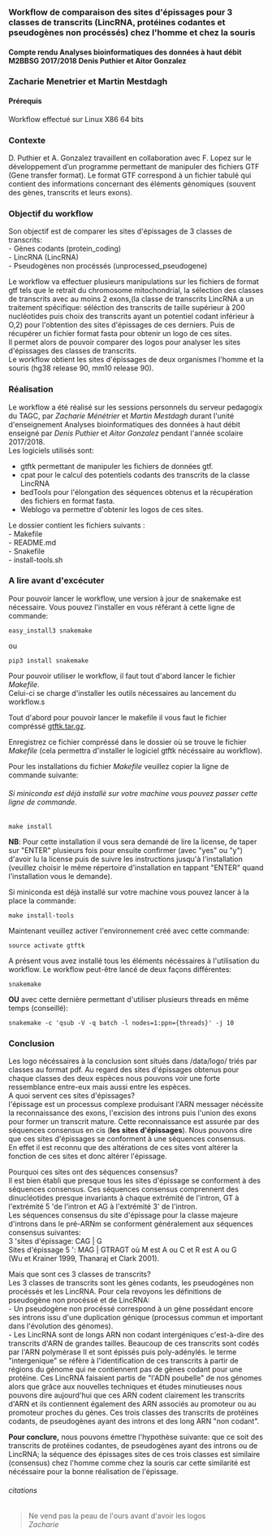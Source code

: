 ### Workflow de comparaison des sites d'épissages pour 3 classes de transcrits (LincRNA, protéines codantes et pseudogènes non procéssés) chez l'homme et chez la souris

#### Compte rendu Analyses bioinformatiques des données à haut débit M2BBSG 2017/2018 Denis Puthier et Aitor Gonzalez

### Zacharie Menetrier et Martin Mestdagh

#### Prérequis
Workflow effectué sur Linux X86 64 bits

### Contexte

D. Puthier et A. Gonzalez travaillent en collaboration avec F. Lopez sur le développement d’un programme permettant de manipuler des fichiers GTF (Gene transfer format). Le format GTF correspond à un fichier tabulé qui contient des informations concernant des éléments génomiques (souvent des gènes, transcrits et leurs exons).


### Objectif du workflow

Son objectif est de comparer les sites d'épissages de 3 classes de transcrits:  
	-	Gènes codants (protein_coding)  
	-	LincRNA (LincRNA)  
	-	Pseudogènes non procéssés (unprocessed_pseudogene)  

Le workflow va effectuer plusieurs manipulations sur les fichiers de format gtf tels que le retrait du chromosome mitochondrial, la sélection des classes de transcrits avec au moins 2 exons,(la classe de transcrits LincRNA a un traitement spécifique: séléction des transcrits de taille supérieur à 200 nucléotides puis choix des transcrits ayant un potentiel codant inférieur à O,2) pour l'obtention des sites d'épissages de ces derniers. Puis de récupérer un fichier format fasta pour obtenir un logo de ces sites.  
Il permet alors de pouvoir comparer des logos pour analyser les sites d'épissages des classes de transcrits.  
Le workflow obtient les sites d'épissages de deux organismes l'homme et la souris (hg38 release 90, mm10 release 90).  


### Réalisation
Le workflow a été réalisé sur les sessions personnels du serveur pedagogix du TAGC, par _Zacharie Ménétrier_ et _Martin Mestdagh_ durant l'unité d'enseignement Analyses bioinformatiques des données à haut débit enseigné par _Denis Puthier_ et _Aitor Gonzalez_ pendant l'année scolaire 2017/2018.  
Les logiciels utilisés sont:
- gtftk permettant de manipuler les fichiers de données gtf.
- cpat pour le calcul des potentiels codants des transcrits de la classe LincRNA
- bedTools pour l'élongation des séquences obtenus et la récupération des fichiers en format fasta.  
- Weblogo va permettre d'obtenir les logos de ces sites.

Le dossier contient les fichiers suivants :  
 	-	Makefile  
	-	README.md  
	-	Snakefile  
	-	install-tools.sh  

### A lire avant d'excécuter
Pour pouvoir lancer le workflow, une version à jour de snakemake est nécessaire.
Vous pouvez l'installer en vous référant à cette ligne de commande:

```easy_install3 snakemake```

ou

```pip3 install snakemake```

Pour pouvoir utiliser le workflow, il faut tout d'abord lancer le fichier *Makefile*.  
Celui-ci se charge d'installer les outils nécessaires au lancement du workflow.s

Tout d'abord pour pouvoir lancer le makefile il vous faut le fichier compréssé [gtftk.tar.gz](https://ametice.univ-amu.fr/pluginfile.php/1873547/mod_resource/content/2/gtftk.tar.gz).

Enregistrez ce fichier compréssé dans le dossier où se trouve le fichier *Makefile* (cela permettra d'installer le logiciel gtftk nécéssaire au workflow).  

Pour les installations du fichier *Makefile* veuillez copier la ligne de commande suivante:

###### Si miniconda est déjà installé sur votre machine vous pouvez passer cette ligne de commande.

```make install```


**NB**: Pour cette installation il vous sera demandé de lire la license, de taper sur "ENTER" plusieurs fois pour ensuite confirmer (avec "yes" ou "y") d'avoir lu la license puis de suivre les instructions jusqu'à l'installation (veuillez choisir le même répertoire d'installation en tappant "ENTER" quand l'installation vous le demande).  

Si miniconda est déjà installé sur votre machine vous pouvez lancer à la place la commande:

```make install-tools```

Maintenant veuillez activer l'environnement créé avec cette commande:

```source activate gtftk```

A présent vous avez installé tous les éléments nécéssaires à l'utilisation du workflow. Le workflow peut-être lancé de deux façons différentes:

```snakemake```

**OU** avec cette dernière permettant d'utiliser plusieurs threads en même temps (conseillé):

```snakemake -c 'qsub -V -q batch -l nodes=1:ppn={threads}' -j 10```  


### Conclusion
Les logo nécéssaires à la conclusion sont situés dans /data/logo/ triés par classes au format pdf.
Au regard des sites d'épissages obtenus pour chaque classes des deux espèces nous pouvons voir une forte ressemblance entre-eux mais aussi entre les espèces.  
A quoi servent ces sites d'épissages?  
l'épissage est un processus complexe produisant l'ARN messager nécéssite la reconnaissance des exons, l'excision des introns puis l'union des exons pour former un transcrit mature. Cette reconnaissance est assurée par des séquences consensus en cis (**les sites d'épissages**). Nous pouvons dire que ces sites d'épissages se conforment à une séquences consensus.  
En effet il est reconnu que des altérations de ces sites vont altérer la fonction de ces sites et donc altérer l'épissage.  

Pourquoi ces sites ont des séquences consensus?  
Il est bien établi que presque tous les sites d'épissage se conforment à des séquences consensus. Ces séquences consensus comprennent des dinucléotides presque invariants à chaque extrémité de l'intron, GT à l'extrémité 5 'de l'intron et AG à l'extrémité 3' de l'intron.  
Les séquences consensus du site d'épissage pour la classe majeure d'introns dans le pré-ARNm se conforment généralement aux séquences consensus suivantes:  
3 'sites d'épissage: CAG | G  
Sites d'épissage 5 ': MAG | GTRAGT où M est A ou C et R est A ou G  
(Wu et Krainer 1999, Thanaraj et Clark 2001).  

Mais que sont ces 3 classes de transcrits?  
Les 3 classes de transcrits sont les gènes codants, les pseudogènes non procéssés et les LincRNA. Pour cela revoyons les définitions de pseudogène non procéssé et de LincRNA:  
	-	Un pseudogène non procéssé correspond à un gène possédant encore ses introns issu d'une duplication génique (processus commun et important dans l'évolution des génomes).  
	-	Les LincRNA sont de longs ARN non codant intergéniques c'est-à-dire des transcrits d'ARN de grandes tailles. Beaucoup de ces transcrits sont codés par l'ARN polymérase II et sont épissés puis poly-adénylés. le terme "intergenique" se réfère à l'identification de ces transcrits à partir de régions du génome qui ne contiennent pas de gènes codant pour une protéine. Ces LincRNA faisaient partis de "l'ADN poubelle" de nos génomes alors que grâce aux nouvelles techniques et études minutieuses nous pouvons dire aujourd'hui que ces ARN codent clairement les transcrits d'ARN et ils contiennent également des ARN associés au promoteur ou au promoteur proches du gènes.
Ces trois classes des transcrits de protéines codants, de pseudogènes ayant des introns et des long ARN "non codant".  

**Pour conclure,** nous pouvons émettre l'hypothèse suivante: que ce soit des transcrits de protéines codantes, de pseudogènes ayant des introns ou de LincRNA; la séquence des épissages sites de ces trois classes est similaire (consensus) chez l'homme comme chez la souris car cette similarité est nécéssaire pour la bonne réalisation de l'épissage.  

###### citations
>Ne vend pas la peau de l'ours avant d'avoir les logos  
 _Zacharie_  
